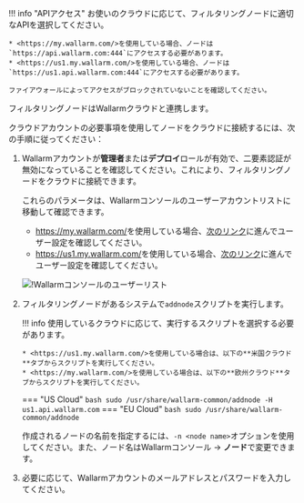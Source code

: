 [img-wl-console-users]:         ../images/check-users.png

[link-wl-console-us]:              https://us1.my.wallarm.com/
[link-wl-console-eu]:              https://my.wallarm.com/
[link-wl-console-users-us]:        https://us1.my.wallarm.com/settings/users
[link-wl-console-users-eu]:        https://my.wallarm.com/settings/users

!!! info "APIアクセス"
    お使いのクラウドに応じて、フィルタリングノードに適切なAPIを選択してください。
    
    * <https://my.wallarm.com/>を使用している場合、ノードは`https://api.wallarm.com:444`にアクセスする必要があります。
    * <https://us1.my.wallarm.com/>を使用している場合、ノードは`https://us1.api.wallarm.com:444`にアクセスする必要があります。

    ファイアウォールによってアクセスがブロックされていないことを確認してください。

フィルタリングノードはWallarmクラウドと連携します。

クラウドアカウントの必要事項を使用してノードをクラウドに接続するには、次の手順に従ってください：

1.  Wallarmアカウントが**管理者**または**デプロイ**ロールが有効で、二要素認証が無効になっていることを確認してください。これにより、フィルタリングノードをクラウドに接続できます。

    これらのパラメータは、Wallarmコンソールのユーザーアカウントリストに移動して確認できます。
    
    * <https://my.wallarm.com/>を使用している場合、[次のリンク][link-wl-console-users-eu]に進んでユーザー設定を確認してください。
    * <https://us1.my.wallarm.com/>を使用している場合、[次のリンク][link-wl-console-users-us]に進んでユーザー設定を確認してください。

    ![!Wallarmコンソールのユーザーリスト][img-wl-console-users]

2.  フィルタリングノードがあるシステムで`addnode`スクリプトを実行します。
    
    !!! info
        使用しているクラウドに応じて、実行するスクリプトを選択する必要があります。
    
        * <https://us1.my.wallarm.com/>を使用している場合は、以下の**米国クラウド**タブからスクリプトを実行してください。
        * <https://my.wallarm.com/>を使用している場合は、以下の**欧州クラウド**タブからスクリプトを実行してください。
    
    === "US Cloud"
        ``` bash
        sudo /usr/share/wallarm-common/addnode -H us1.api.wallarm.com
        ```
    === "EU Cloud"
        ``` bash
        sudo /usr/share/wallarm-common/addnode
        ```
    
    作成されるノードの名前を指定するには、`-n <node name>`オプションを使用してください。また、ノード名はWallarmコンソール → **ノード**で変更できます。

3.  必要に応じて、Wallarmアカウントのメールアドレスとパスワードを入力してください。